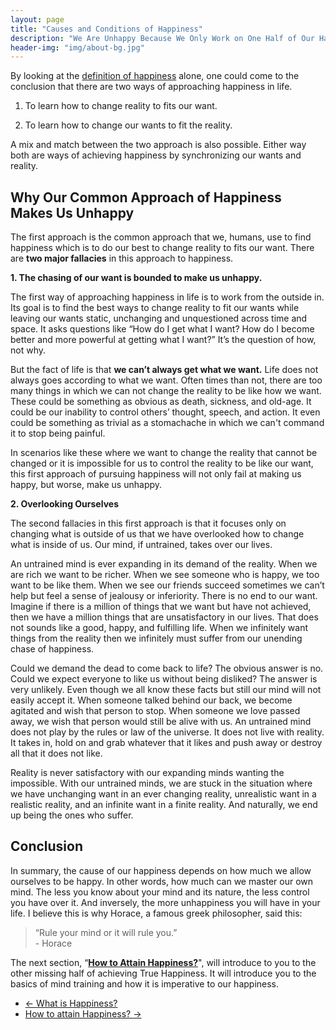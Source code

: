 ```yaml
---
layout: page
title: "Causes and Conditions of Happiness"
description: "We Are Unhappy Because We Only Work on One Half of Our Happiness."
header-img: "img/about-bg.jpg"
---
```


By looking at the <a href="/principles_of_happiness/what_is_happiness">definition of happiness</a> alone, one could come to the conclusion that there are two ways of approaching happiness in life. 

1. To learn how to change reality to fits our want.

2. To learn how to change our wants to fit the reality.

A mix and match between the two approach is also possible. Either way both are ways of achieving happiness by synchronizing our wants and reality.

<h2>Why Our Common Approach of Happiness Makes Us Unhappy</h2>

The first approach is the common approach that we, humans, use to find happiness which is to do our best to change reality to fits our want. There are <strong>two major fallacies</strong> in this approach to happiness. 

<strong>1. The chasing of our want is bounded to make us unhappy. </strong>

The first way of approaching happiness in life is to work from the outside in. Its goal is to find the best ways to change reality to fit our wants while leaving our wants static, unchanging and unquestioned across time and space. It asks questions like “How do I get what I want? How do I become better and more powerful at getting what I want?” It’s the question of how, not why.

But the fact of life is that <strong>we can’t always get what we want.</strong> Life does not always goes according to what we want. Often times than not, there are too many things in which we can not change the reality to be like how we want. These could be something as obvious as death, sickness, and old-age. It could be our inability to control others’ thought, speech, and action. It even could be something as trivial as a stomachache in which we can't command it to stop being painful. 

In scenarios like these where we want to change the reality that cannot be changed or it is impossible for us to control the reality to be like our want, this first approach of pursuing happiness will not only fail at making us happy, but worse, make us unhappy.

<strong>2. Overlooking Ourselves</strong>

The second fallacies in this first approach is that it focuses only on changing what is outside of us that we have overlooked how to change what is inside of us. Our mind, if untrained, takes over our lives. 

An untrained mind is ever expanding in its demand of the reality. When we are rich we want to be richer. When we see someone who is happy, we too want to be like them. When we see our friends succeed sometimes we can’t help but feel a sense of jealousy or inferiority. There is no end to our want. Imagine if there is a million of things that we want but have not achieved, then we have a million things that are unsatisfactory in our lives. That does not sounds like a good, happy, and fulfilling life. When we infinitely want things from the reality then we infinitely must suffer from our unending chase of happiness. 

Could we demand the dead to come back to life? The obvious answer is no. Could we expect everyone to like us without being disliked? The answer is very unlikely. Even though we all know these facts but still our mind will not easily accept it. When someone talked behind our back, we become agitated and wish that person to stop. When someone we love passed away, we wish that person would still be alive with us. An untrained mind does not play by the rules or law of the universe. It does not live with reality. It takes in, hold on and grab whatever that it likes and push away or destroy all that it does not like.

Reality is never satisfactory with our expanding minds wanting the impossible. With our untrained minds, we are stuck in the situation where we have unchanging want in an ever changing reality, unrealistic want in a realistic reality, and an infinite want in a finite reality. And naturally, we end up being the ones who suffer.

<h2>Conclusion</h2>

In summary, the cause of our happiness depends on how much we allow ourselves to be happy. In other words, how much can we master our own mind. The less you know about your mind and its nature, the less control you have over it. And inversely, the more unhappiness you will have in your life. I believe this is why Horace, a famous greek philosopher, said this:

<blockquote>“Rule your mind or it will rule you.”<br>- Horace</blockquote>

The next section, “<a href="/principles_of_happiness/how_of_happiness"><strong>How to Attain Happiness?</strong></a>", will introduce to you to the other missing half of achieving True Happiness. It will introduce you to the basics of mind training and how it is imperative to our happiness.

<div>
	<ul class="pager">
                    <li class="previous">
                        <a href="/principles_of_happiness/what_is_happiness" data-toggle="tooltip" data-placement="top" title="What is Happiness?">&larr; What is Happiness?</a>
                      </li>
                      <li class="next">
                      	<a href="/principles_of_happiness/how_of_happiness" data-toggle="tooltip" data-placement="top" title="How to Attain Happiness?">How to attain Happiness? &rarr;</a>
                      </li>
                    </ul>
                  </div>
